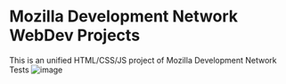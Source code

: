# Mozilla Development Network WebDev Projects

This is an unified HTML/CSS/JS project of Mozilla Development Network Tests
![image](https://user-images.githubusercontent.com/16820351/119233189-732bb280-bb30-11eb-9c64-49d350397718.png)
